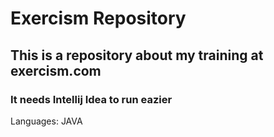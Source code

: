 # Exercism Repository


## This is a repository about my training at exercism.com
### It needs Intellij Idea to run eazier

Languages: JAVA 

